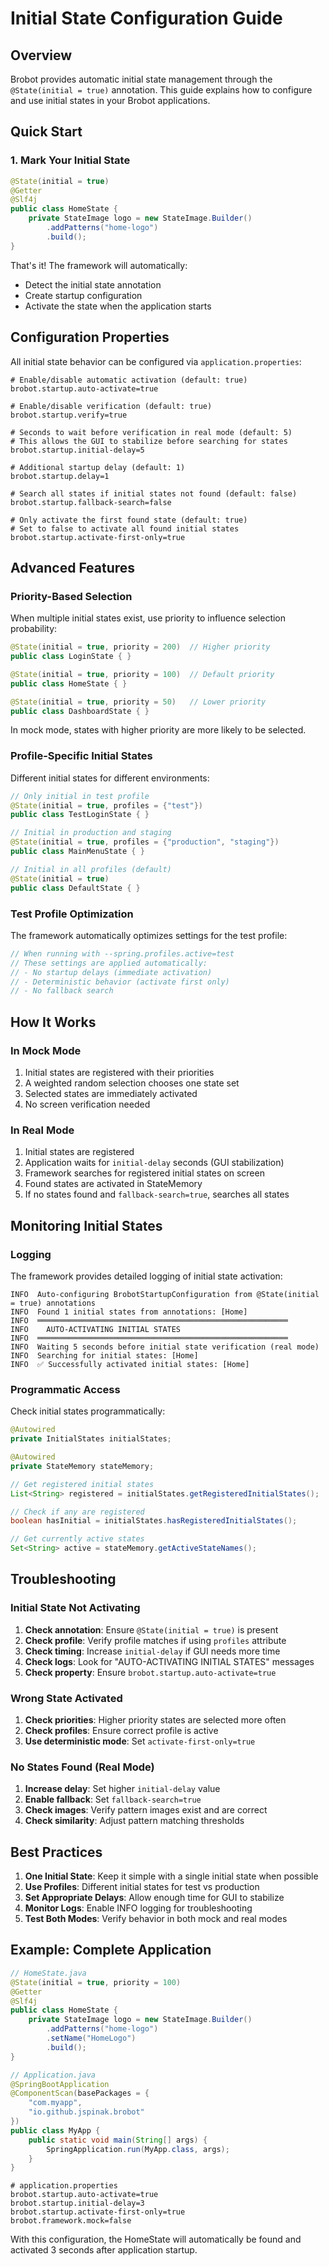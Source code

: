 # Initial State Configuration Guide

## Overview

Brobot provides automatic initial state management through the `@State(initial = true)` annotation. This guide explains how to configure and use initial states in your Brobot applications.

## Quick Start

### 1. Mark Your Initial State

```java
@State(initial = true)
@Getter
@Slf4j
public class HomeState {
    private StateImage logo = new StateImage.Builder()
        .addPatterns("home-logo")
        .build();
}
```

That's it! The framework will automatically:
- Detect the initial state annotation
- Create startup configuration
- Activate the state when the application starts

## Configuration Properties

All initial state behavior can be configured via `application.properties`:

```properties
# Enable/disable automatic activation (default: true)
brobot.startup.auto-activate=true

# Enable/disable verification (default: true)
brobot.startup.verify=true

# Seconds to wait before verification in real mode (default: 5)
# This allows the GUI to stabilize before searching for states
brobot.startup.initial-delay=5

# Additional startup delay (default: 1)
brobot.startup.delay=1

# Search all states if initial states not found (default: false)
brobot.startup.fallback-search=false

# Only activate the first found state (default: true)
# Set to false to activate all found initial states
brobot.startup.activate-first-only=true
```

## Advanced Features

### Priority-Based Selection

When multiple initial states exist, use priority to influence selection probability:

```java
@State(initial = true, priority = 200)  // Higher priority
public class LoginState { }

@State(initial = true, priority = 100)  // Default priority
public class HomeState { }

@State(initial = true, priority = 50)   // Lower priority
public class DashboardState { }
```

In mock mode, states with higher priority are more likely to be selected.

### Profile-Specific Initial States

Different initial states for different environments:

```java
// Only initial in test profile
@State(initial = true, profiles = {"test"})
public class TestLoginState { }

// Initial in production and staging
@State(initial = true, profiles = {"production", "staging"})
public class MainMenuState { }

// Initial in all profiles (default)
@State(initial = true)
public class DefaultState { }
```

### Test Profile Optimization

The framework automatically optimizes settings for the test profile:

```java
// When running with --spring.profiles.active=test
// These settings are applied automatically:
// - No startup delays (immediate activation)
// - Deterministic behavior (activate first only)
// - No fallback search
```

## How It Works

### In Mock Mode

1. Initial states are registered with their priorities
2. A weighted random selection chooses one state set
3. Selected states are immediately activated
4. No screen verification needed

### In Real Mode

1. Initial states are registered
2. Application waits for `initial-delay` seconds (GUI stabilization)
3. Framework searches for registered initial states on screen
4. Found states are activated in StateMemory
5. If no states found and `fallback-search=true`, searches all states

## Monitoring Initial States

### Logging

The framework provides detailed logging of initial state activation:

```
INFO  Auto-configuring BrobotStartupConfiguration from @State(initial = true) annotations
INFO  Found 1 initial states from annotations: [Home]
INFO  ════════════════════════════════════════════════════════
INFO    AUTO-ACTIVATING INITIAL STATES
INFO  ════════════════════════════════════════════════════════
INFO  Waiting 5 seconds before initial state verification (real mode)
INFO  Searching for initial states: [Home]
INFO  ✅ Successfully activated initial states: [Home]
```

### Programmatic Access

Check initial states programmatically:

```java
@Autowired
private InitialStates initialStates;

@Autowired
private StateMemory stateMemory;

// Get registered initial states
List<String> registered = initialStates.getRegisteredInitialStates();

// Check if any are registered
boolean hasInitial = initialStates.hasRegisteredInitialStates();

// Get currently active states
Set<String> active = stateMemory.getActiveStateNames();
```

## Troubleshooting

### Initial State Not Activating

1. **Check annotation**: Ensure `@State(initial = true)` is present
2. **Check profile**: Verify profile matches if using `profiles` attribute
3. **Check timing**: Increase `initial-delay` if GUI needs more time
4. **Check logs**: Look for "AUTO-ACTIVATING INITIAL STATES" messages
5. **Check property**: Ensure `brobot.startup.auto-activate=true`

### Wrong State Activated

1. **Check priorities**: Higher priority states are selected more often
2. **Check profiles**: Ensure correct profile is active
3. **Use deterministic mode**: Set `activate-first-only=true`

### No States Found (Real Mode)

1. **Increase delay**: Set higher `initial-delay` value
2. **Enable fallback**: Set `fallback-search=true`
3. **Check images**: Verify pattern images exist and are correct
4. **Check similarity**: Adjust pattern matching thresholds

## Best Practices

1. **One Initial State**: Keep it simple with a single initial state when possible
2. **Use Profiles**: Different initial states for test vs production
3. **Set Appropriate Delays**: Allow enough time for GUI to stabilize
4. **Monitor Logs**: Enable INFO logging for troubleshooting
5. **Test Both Modes**: Verify behavior in both mock and real modes

## Example: Complete Application

```java
// HomeState.java
@State(initial = true, priority = 100)
@Getter
@Slf4j
public class HomeState {
    private StateImage logo = new StateImage.Builder()
        .addPatterns("home-logo")
        .setName("HomeLogo")
        .build();
}

// Application.java
@SpringBootApplication
@ComponentScan(basePackages = {
    "com.myapp",
    "io.github.jspinak.brobot"
})
public class MyApp {
    public static void main(String[] args) {
        SpringApplication.run(MyApp.class, args);
    }
}
```

```properties
# application.properties
brobot.startup.auto-activate=true
brobot.startup.initial-delay=3
brobot.startup.activate-first-only=true
brobot.framework.mock=false
```

With this configuration, the HomeState will automatically be found and activated 3 seconds after application startup.